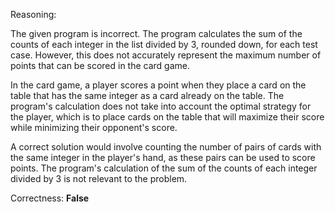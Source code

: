 Reasoning:

The given program is incorrect. The program calculates the sum of the counts of each integer in the list divided by 3, rounded down, for each test case. However, this does not accurately represent the maximum number of points that can be scored in the card game.

In the card game, a player scores a point when they place a card on the table that has the same integer as a card already on the table. The program's calculation does not take into account the optimal strategy for the player, which is to place cards on the table that will maximize their score while minimizing their opponent's score.

A correct solution would involve counting the number of pairs of cards with the same integer in the player's hand, as these pairs can be used to score points. The program's calculation of the sum of the counts of each integer divided by 3 is not relevant to the problem.

Correctness: **False**